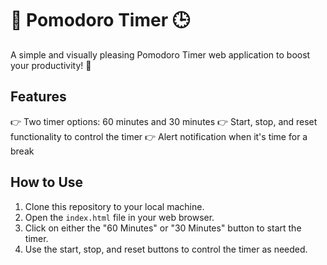 # 🍅 Pomodoro Timer 🕒

A simple and visually pleasing Pomodoro Timer web application to boost your productivity! 🚀

## Features

👉 Two timer options: 60 minutes and 30 minutes
👉 Start, stop, and reset functionality to control the timer
👉 Alert notification when it's time for a break

## How to Use

1. Clone this repository to your local machine.
2. Open the `index.html` file in your web browser.
3. Click on either the "60 Minutes" or "30 Minutes" button to start the timer.
4. Use the start, stop, and reset buttons to control the timer as needed.


